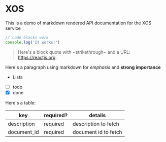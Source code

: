 # XOS

This is a demo of markdown rendered API documentation for the XOS service

~~~js
// code blocks work
console.log('It works!')
~~~

> Here's a block quote with ~strikethrough~ and a URL: https://reactjs.org.

Here's a paragraph using markdown for *emphasis* and **strong importance**

* Lists
* [ ] todo
* [x] done

Here's a table:

| key         | required? | details              |
|-------------|-----------|----------------------|
| description | required  | description to fetch |
| document_id | required  | document id to fetch |
